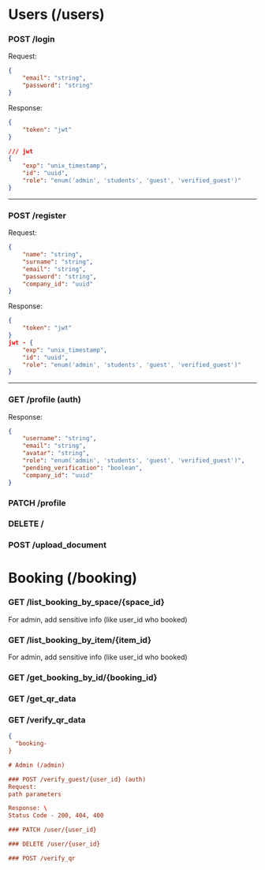 # Users (/users)

### POST /login

Request:
```json
{
    "email": "string",
    "password": "string"
}
```

Response:
```json
{
    "token": "jwt"
}

/// jwt
{
    "exp": "unix_timestamp",
    "id": "uuid",
    "role": "enum('admin', 'students', 'guest', 'verified_guest')"
}
```

---

### POST /register

Request:
```json
{
    "name": "string",
    "surname": "string",
    "email": "string",
    "password": "string",
    "company_id": "uuid"
}
```

Response:
```json
{
    "token": "jwt"
}
jwt - {
    "exp": "unix_timestamp",
    "id": "uuid",
    "role": "enum('admin', 'students', 'guest', 'verified_guest')"
}
```

---

### GET /profile (auth)
Response:
```json
{
    "username": "string",
    "email": "string",
    "avatar": "string",
    "role": "enum('admin', 'students', 'guest', 'verified_guest')",
    "pending_verification": "boolean",
    "company_id": "uuid"
}
```

### PATCH /profile

### DELETE /

### POST /upload_document

# Booking (/booking)

### GET /list_booking_by_space/{space_id}
For admin, add sensitive info (like user_id who booked)

### GET /list_booking_by_item/{item_id}
For admin, add sensitive info (like user_id who booked)

### GET /get_booking_by_id/{booking_id}

### GET /get_qr_data

### GET /verify_qr_data

```json
{
  "booking-
}

# Admin (/admin)

### POST /verify_guest/{user_id} (auth)
Request:
path parameters

Response: \
Status Code - 200, 404, 400

### PATCH /user/{user_id}

### DELETE /user/{user_id}

### POST /verify_qr
